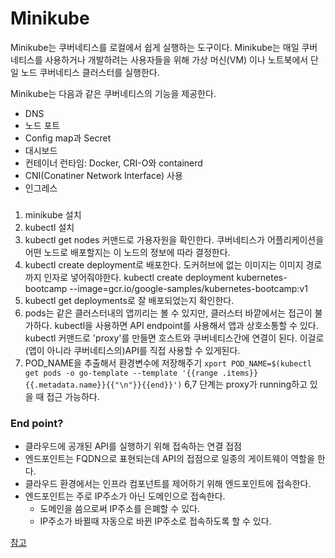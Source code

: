# Minikube

Minikube는 쿠버네티스를 로컬에서 쉽게 실행하는 도구이다. Minikube는 매일 쿠버네티스를 사용하거나 개발하려는 사용자들을 위해 가상 머신(VM) 이나 노트북에서 단일 노드 쿠버네티스 클러스터를 실행한다.

Minikube는 다음과 같은 쿠버네티스의 기능을 제공한다.

- DNS
- 노드 포트
- Config map과 Secret
- 대시보드
- 컨테이너 런타임: Docker, CRI-O와 containerd
- CNI(Conatiner Network Interface) 사용
- 인그레스

###

1. minikube 설치
2. kubectl 설치
3. kubectl get nodes 커맨드로 가용자원을 확인한다.
   쿠버네티스가 어플리케이션을 어떤 노드로 배포할지는 이 노드의 정보에 따라 결정한다.
4. kubectl create deployment로 배포한다. 도커허브에 없는 이미지는 이미지 경로까지 인자로 넣어줘야한다.
   kubectl create deployment kubernetes-bootcamp --image=gcr.io/google-samples/kubernetes-bootcamp:v1
5. kubectl get deployments로 잘 배포되었는지 확인한다.
6. pods는 같은 클러스터내의 앱끼리는 볼 수 있지만, 클러스터 바깥에서는 접근이 불가하다.
   kubectl을 사용하면 API endpoint를 사용해서 앱과 상호소통할 수 있다.
   kubectl 커맨드로 'proxy'를 만들면 호스트와 쿠버네티스간에 연결이 된다. 이걸로 (앱이 아니라 쿠버네티스의)API를 직접 사용할 수 있게된다.
7. POD_NAME을 추출해서 환경변수에 저장해주기
   `xport POD_NAME=$(kubectl get pods -o go-template --template '{{range .items}}{{.metadata.name}}{{"\n"}}{{end}}')`
   6,7 단계는 proxy가 running하고 있을 때 접근 가능하다.

### End point?

- 클라우드에 공개된 API를 실행하기 위해 접속하는 연결 접점
- 엔드포인트는 FQDN으로 표현되는데 API의 접점으로 일종의 게이트웨이 역할을 한다.
- 클라우드 환경에서는 인프라 컴포넌트를 제어하기 위해 엔드포인트에 접속한다.
- 엔드포인트는 주로 IP주소가 아닌 도메인으로 접속한다.
  - 도메인을 씀으로써 IP주소를 은폐할 수 있다.
  - IP주소가 바뀔때 자동으로 바뀐 IP주소로 접속하도록 할 수 있다.

[참고](https://jungwoon.github.io/infra,%20api,%20cloud/2019/01/31/Api-Summary/)
